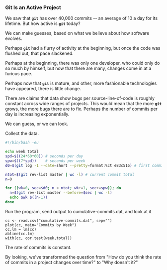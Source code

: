 ### Git Is an Active Project

We saw that **`git`** has over 40,000 commits -- an average of 10 a day for its lifetime.
But how active is **`git`** today?

We can make guesses, based on what we believe about how software evolves.

Perhaps **`git`** had a flurry of activity at the beginning,
but once the code was flushed out, that pace slackened.

Perhaps at the beginning, there was only one developer, who could only do so much by himself,
but now that there are many, changes come in at a furious pace.

Perhaps now that **`git`** is mature, and other, more fashionable technologies have appeared, there is little change.

There are claims that data show bugs per source-line-of-code is roughly constant across wide ranges of projects.
This would mean that the more **`git`** grows, the more bugs there are to fix.
Perhaps the number of commits per day is increasing exponentially.

We can guess, or we can look.

Collect the data.

```bash
#!/bin/bash -eu

echo week total
spd=$((24*60*60)) # seconds per day
spw=$((7*spd))    # seconds per week
d0=$(git log -1 --date=short --pretty=format:%ct e83c516) # first commit, seconds since epoch

ntot=$(git rev-list master | wc -l) # current commit total
n=0

for ((wk=0, sec=$d0; n < ntot; wk+=1, sec+=spw)); do
  n=$(git rev-list master --before=$sec | wc -l)
  echo $wk $((n-1))
done
```

Run the program, send output to cumulative-commits.dat, and look at it

```{r}
cc <- read.csv("cumulative-commits.dat", sep="")
plot(cc, main="Commits by Week")
cc.lm = lm(cc)
abline(cc.lm)
with(cc, cor.test(week,total))
```

The rate of commits is constant.

By looking, we've transformed the question
from "How do you think the rate of commits in a project changes over time?"
to "Why doesn't it?"
 

